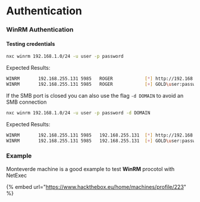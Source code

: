 # Authentication

### WinRM Authentication

#### Testing credentials

```bash
nxc winrm 192.168.1.0/24 -u user -p password
```

Expected Results:

```bash
WINRM       192.168.255.131 5985   ROGER            [*] http://192.168.255.131:5985/wsman
WINRM       192.168.255.131 5985   ROGER            [+] GOLD\user:password (Pwn3d!)
```

If the SMB port is closed you can also use the flag `-d DOMAIN` to avoid an SMB connection

```bash
nxc winrm 192.168.1.0/24 -u user -p password -d DOMAIN
```

Expected Results:

```bash
WINRM       192.168.255.131 5985   192.168.255.131  [*] http://192.168.255.131:5985/wsman
WINRM       192.168.255.131 5985   192.168.255.131  [+] GOLD\user:password (Pwn3d!)
```

### Example

Monteverde machine is a good example to test **WinRM** procotol with NetExec

{% embed url="https://www.hackthebox.eu/home/machines/profile/223" %}
